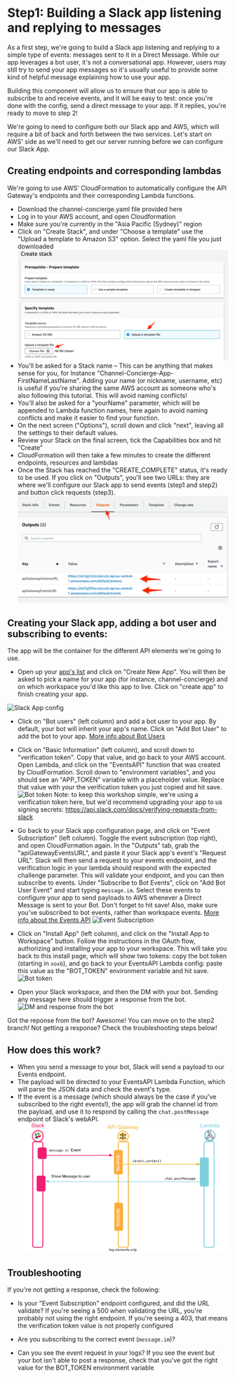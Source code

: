 

# Step1: Building a Slack app listening and replying to messages

As a first step, we're going to build a Slack app listening and replying to a simple type of events: messages sent to it in a Direct Message.
While our app leverages a bot user, it's not a conversational app. However, users may still try to send your app messages so it's usually useful to provide some kind of helpful message explaining how to use your app.

Building this component will allow us to ensure that our app is able to subscribe to and receive events, and it will be easy to test: once you're done with the config, send a direct message to your app. If it replies, you're ready to move to step 2!


We're going to need to configure both our Slack app and AWS, which will require a bit of back and forth between the two services. Let's start on AWS' side as we'll need to get our server running before we can configure our Slack App.

## Creating endpoints and corresponding lambdas

We're going to use AWS' CloudFormation to automatically configure the API Gateway's endpoints and their corresponding Lambda functions. 

- Download the channel-concierge.yaml file provided here
- Log in to your AWS account, and open Cloudformation
- Make sure you're currently in the "Asia Pacific (Sydney)" region
- Click on "Create Stack", and under "Choose a template" use the "Upload a template to Amazon S3" option. Select the yaml file you just downloaded
![Create Stack](docs/step1-Create_A_New_Stack.png)
- You'll be asked for a Stack name – This can be anything that makes sense for you, for Instance "Channel-Concierge-App-FirstNameLastName". Adding your name (or nickname, username, etc) is useful if you're sharing the same AWS account as someone who's also following this tutorial. This will avoid naming conflicts!
- You'll also be asked for a "yourName" parameter, which will be appended to Lambda function names, here again to avoid naming conflicts and make it easier to find your function.
- On the next screen ("Options"), scroll down and click "next", leaving all the settings to their default values.
- Review your Stack on the final screen, tick the Capabilities box and hit "Create"
- CloudFormation will then take a few minutes to create the different endpoints, resources and lambdas
- Once the Stack has reached the "CREATE_COMPLETE" status, it's ready to be used. If you click on "Outputs", you'll see two URLs: they are where we'll configure our Slack app to send events (step1 and step2) and button click requests (step3).
![Bot token](docs/step1-CloudFormation_Management_Console.png)


## Creating your Slack app, adding a bot user and subscribing to events:

The app will be the container for the different API elements we're going to use.

- Open up your [app's list](https://api.slack.com/apps) and click on "Create New App". You will then be asked to pick a name for your app (for instance, channel-concierge) and on which workspace you'd like this app to live. Click on "create app" to finish creating your app.

![Slack App config](docs/step1-Slack_app_config.png)
- Click on "Bot users" (left column) and add a bot user to your app. By default, your bot will inherit your app's name. Click on "Add Bot User" to add the bot to your app.
[More info about Bot Users](https://api.slack.com/bot-users)


- Click on "Basic Information" (left column), and scroll down to "verification token". Copy that value, and go back to your AWS account. Open Lambda, and click on the "EventsAPI" function that was created by CloudFormation. Scroll down to "environment variables", and you should see an "APP_TOKEN" variable with a placeholder value. Replace that value with your the verification token you just copied and hit save.
![Bot token](docs/step1-env_variables_Lambda_Management_Console.png)
Note: to keep this workshop simple, we're using a verification token here, but we'd recommend upgrading your app to us signing secrets: https://api.slack.com/docs/verifying-requests-from-slack

- Go back to your Slack app configuration page, and click on "Event Subscription" (left column). Toggle the event subscription (top right), and open CloudFormation again. In the "Outputs" tab, grab the "apiGatewayEventsURL", and paste it your Slack app's event's "Request URL". Slack will then send a request to your events endpoint, and the verification logic in your lambda should respond with the expected challenge parameter. This will validate your endpoint, and you can then subscribe to events.
Under "Subscribe to Bot Events", click on "Add Bot User Event" and start typing `message.im`. Select these events to configure your app to send payloads to AWS whenever a Direct Message is sent to your Bot.
Don't forget to hit save! Also, make sure you've subscribed to bot events, rather than workspace events.
[More info about the Events API](https://api.slack.com/events-api)
![Event Subscription](docs/step1-Event_sub.png)

- Click on "Install App" (left column), and click on the "Install App to Workspace" button. Follow the instructions in the OAuth flow, authorizing and installing your app to your workspace. This will take you back to this install page, which will show two tokens: copy the bot token (starting in `xoxb`), and go back to your EventsAPI Lambda config: paste this value as the "BOT_TOKEN" environment variable and hit save.
![Bot token](docs/step1-bot_token.png)

- Open your Slack workspace, and then the DM with your bot. Sending any message here should trigger a response from the bot.
![DM and response from the bot](docs/step1_DM.png)

Got the reponse from the bot? Awesome! You can move on to the step2 branch!
Not getting a response? Check the troubleshooting steps below!


## How does this work?

- When you send a message to your bot, Slack will send a payload to our Events endpoint.
- The payload will be directed to your EventsAPI Lambda Function, which will parse the JSON data and check the event's type.
- If the event is a message (which should always be the case if you've subscribed to the right events!), the app will grab the channel id from the payload, and use it to respond by calling the `chat.postMessage` endpoint of Slack's webAPI.
![architecture](docs/step1-architecture.png)

## Troubleshooting

If you're not getting a response, check the following:

- Is your "Event Subscription" endpoint configured, and did the URL validate? 
If you're seeing a 500 when validating the URL, you're probably not using the right endpoint. 
If you're seeing a 403, that means the verification token value is not properly configured

- Are you subscribing to the correct event (`message.im`)?

- Can you see the event request in your logs? 
If you see the event but your bot isn't able to post a response, check that you've got the right value for the BOT_TOKEN environment variable



